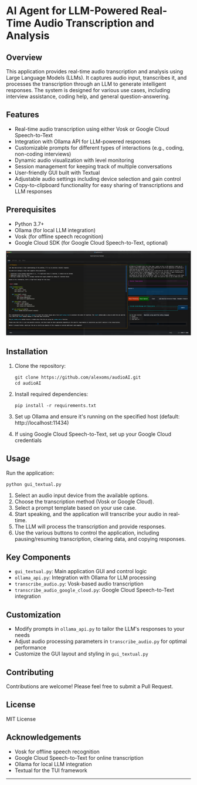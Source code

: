 # AI Agent for LLM-Powered Real-Time Audio Transcription and Analysis

## Overview

This application provides real-time audio transcription and analysis using Large Language Models (LLMs). It captures audio input, transcribes it, and processes the transcription through an LLM to generate intelligent responses. The system is designed for various use cases, including interview assistance, coding help, and general question-answering.

## Features

- Real-time audio transcription using either Vosk or Google Cloud Speech-to-Text
- Integration with Ollama API for LLM-powered responses
- Customizable prompts for different types of interactions (e.g., coding, non-coding interviews)
- Dynamic audio visualization with level monitoring
- Session management for keeping track of multiple conversations
- User-friendly GUI built with Textual
- Adjustable audio settings including device selection and gain control
- Copy-to-clipboard functionality for easy sharing of transcriptions and LLM responses

## Prerequisites

- Python 3.7+
- Ollama (for local LLM integration)
- Vosk (for offline speech recognition)
- Google Cloud SDK (for Google Cloud Speech-to-Text, optional)

[![Watch the demo video](docs/images/screenshot_home.png)](https://youtu.be/X29zS82GMVk?hd=1 "Demo")

## Installation

1. Clone the repository:
   ```
   git clone https://github.com/alexoms/audioAI.git
   cd audioAI
   ```

2. Install required dependencies:
   ```
   pip install -r requirements.txt
   ```

3. Set up Ollama and ensure it's running on the specified host (default: http://localhost:11434)

4. If using Google Cloud Speech-to-Text, set up your Google Cloud credentials

## Usage

Run the application:

```
python gui_textual.py
```

1. Select an audio input device from the available options.
2. Choose the transcription method (Vosk or Google Cloud).
3. Select a prompt template based on your use case.
4. Start speaking, and the application will transcribe your audio in real-time.
5. The LLM will process the transcription and provide responses.
6. Use the various buttons to control the application, including pausing/resuming transcription, clearing data, and copying responses.

## Key Components

- `gui_textual.py`: Main application GUI and control logic
- `ollama_api.py`: Integration with Ollama for LLM processing
- `transcribe_audio.py`: Vosk-based audio transcription
- `transcribe_audio_google_cloud.py`: Google Cloud Speech-to-Text integration

## Customization

- Modify prompts in `ollama_api.py` to tailor the LLM's responses to your needs
- Adjust audio processing parameters in `transcribe_audio.py` for optimal performance
- Customize the GUI layout and styling in `gui_textual.py`

## Contributing

Contributions are welcome! Please feel free to submit a Pull Request.

## License

MIT License

## Acknowledgements

- Vosk for offline speech recognition
- Google Cloud Speech-to-Text for online transcription
- Ollama for local LLM integration
- Textual for the TUI framework

---
